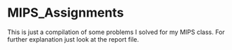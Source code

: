 # MIPS_Assignments

This is just a compilation of some problems I solved for my MIPS class. For further explanation just look at the report file.
